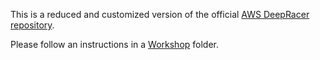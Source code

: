This is a reduced and customized version of the official [AWS DeepRacer repository](https://github.com/aws-samples/aws-deepracer-workshops).

Please follow an instructions in a [Workshop](https://github.com/patrick-239/aws-deepracer-workshops/tree/master/Workshop) folder. 